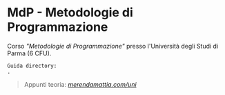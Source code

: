 # MdP - Metodologie di Programmazione
Corso _"Metodologie di Programmazione"_ presso l'Università degli Studi di Parma (6 CFU).  
```
Guida directory:
.
```

> Appunti teoria: _[merendamattia.com/uni](https://www.merendamattia.com/uni.html)_
